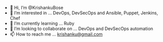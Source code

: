 - 👋 Hi, I’m @KrishankuBose
- 👀 I’m interested in ... DevOps, DevSecOps and Ansible, Puppet, Jenkins, Chef
- 🌱 I’m currently learning ... Ruby
- 💞️ I’m looking to collaborate on ... DevOps and DevSecOps automation
- 📫 How to reach me ... krishanku@gmail.com

<!---
KrishankuBose/KrishankuBose is a ✨ special ✨ repository because its `README.md` (this file) appears on your GitHub profile.
You can click the Preview link to take a look at your changes.
--->
